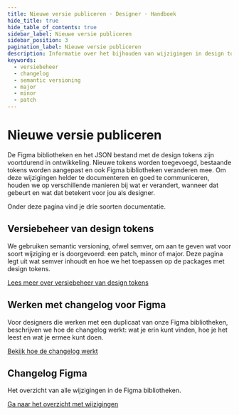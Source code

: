 ```yaml
---
title: Nieuwe versie publiceren · Designer · Handboek
hide_title: true
hide_table_of_contents: true
sidebar_label: Nieuwe versie publiceren
sidebar_position: 3
pagination_label: Nieuwe versie publiceren
description: Informatie over het bijhouden van wijzigingen in design tokens en Figma bibliotheken voor designers.
keywords:
  - versiebeheer
  - changelog
  - semantic versioning
  - major
  - minor
  - patch
---
```


# Nieuwe versie publiceren

De Figma bibliotheken en het JSON bestand met de design tokens zijn voortdurend in ontwikkeling. Nieuwe tokens worden toegevoegd, bestaande tokens worden aangepast en ook Figma bibliotheken veranderen mee. Om deze wijzigingen helder te documenteren en goed te communiceren, houden we op verschillende manieren bij wat er verandert, wanneer dat gebeurt en wat dat betekent voor jou als designer.

Onder deze pagina vind je drie soorten documentatie.

## Versiebeheer van design tokens

We gebruiken semantic versioning, ofwel semver, om aan te geven wat voor soort wijziging er is doorgevoerd: een patch, minor of major. Deze pagina legt uit wat semver inhoudt en hoe we het toepassen op de packages met design tokens.

[Lees meer over versiebeheer van design tokens]()

## Werken met changelog voor Figma

Voor designers die werken met een duplicaat van onze Figma bibliotheken, beschrijven we hoe de changelog werkt: wat je erin kunt vinden, hoe je het leest en wat je ermee kunt doen.

[Bekijk hoe de changelog werkt]()

## Changelog Figma

Het overzicht van alle wijzigingen in de Figma bibliotheken.

[Ga naar het overzicht met wijzigingen]()
